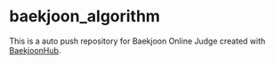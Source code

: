 # baekjoon_algorithm
This is a auto push repository for Baekjoon Online Judge created with [BaekjoonHub](https://github.com/BaekjoonHub/BaekjoonHub).
